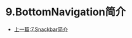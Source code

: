 # 9.BottomNavigation简介


  

- [上一篇:7.Snackbar简介](./Jetpack/ui/material/7.Snackbar%E7%AE%80%E4%BB%8B.md)